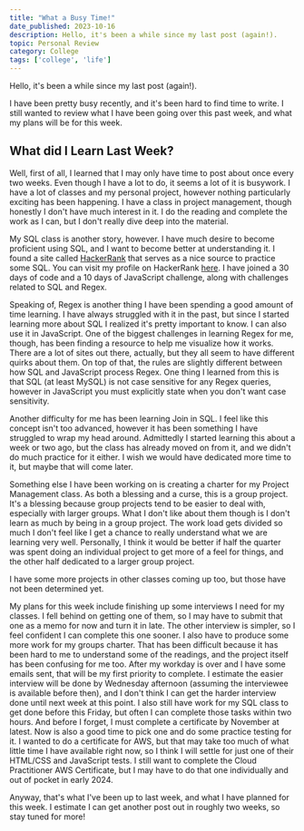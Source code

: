 ```yaml
---
title: "What a Busy Time!"
date_published: 2023-10-16
description: Hello, it's been a while since my last post (again!).
topic: Personal Review
category: College
tags: ['college', 'life']
---
```


Hello, it's been a while since my last post (again!).

I have been pretty busy recently, and it's been hard to find time to write. I still wanted to review what I have been going over this past week, and what my plans will be for this week.

## What did I Learn Last Week?

Well, first of all, I learned that I may only have time to post about once every two weeks. Even though I have a lot to do, it seems a lot of it is busywork. I have a lot of classes and my personal project, however nothing particularly exciting has been happening. I have a class in project management, though honestly I don't have much interest in it. I do the reading and complete the work as I can, but I don't really dive deep into the material.

My SQL class is another story, however. I have much desire to become proficient using SQL, and I want to become better at understanding it. I found a site called [HackerRank](https://www.hackerrank.com) that serves as a nice source to practice some SQL. You can visit my profile on HackerRank [here](https://www.hackerrank.com/gmnidev). I have joined a 30 days of code and a 10 days of JavaScript challenge, along with challenges related to SQL and Regex.

Speaking of, Regex is another thing I have been spending a good amount of time learning. I have always struggled with it in the past, but since I started learning more about SQL I realized it's pretty important to know. I can also use it in JavaScript. One of the biggest challenges in learning Regex for me, though, has been finding a resource to help me visualize how it works. There are a lot of sites out there, actually, but they all seem to have different quirks about them. On top of that, the rules are slightly different between how SQL and JavaScript process Regex. One thing I learned from this is that SQL (at least MySQL) is not case sensitive for any Regex queries, however in JavaScript you must explicitly state when you don't want case sensitivity.

Another difficulty for me has been learning Join in SQL. I feel like this concept isn't too advanced, however it has been something I have struggled to wrap my head around. Admittedly I started learning this about a week or two ago, but the class has already moved on from it, and we didn't do much practice for it either. I wish we would have dedicated more time to it, but maybe that will come later.

Something else I have been working on is creating a charter for my Project Management class. As both a blessing and a curse, this is a group project. It's a blessing because group projects tend to be easier to deal with, especially with larger groups. What I don't like about them though is I don't learn as much by being in a group project. The work load gets divided so much I don't feel like I get a chance to really understand what we are learning very well. Personally, I think it would be better if half the quarter was spent doing an individual project to get more of a feel for things, and the other half dedicated to a larger group project.

I have some more projects in other classes coming up too, but those have not been determined yet.

My plans for this week include finishing up some interviews I need for my classes. I fell behind on getting one of them, so I may have to submit that one as a memo for now and turn it in late. The other interview is simpler, so I feel confident I can complete this one sooner. I also have to produce some more work for my groups charter. That has been difficult because it has been hard to me to understand some of the readings, and the project itself has been confusing for me too. After my workday is over and I have some emails sent, that will be my first priority to complete. I estimate the easier interview will be done by Wednesday afternoon (assuming the interviewee is available before then), and I don't think I can get the harder interview done until next week at this point. I also still have work for my SQL class to get done before this Friday, but often I can complete those tasks within two hours. And before I forget, I must complete a certificate by November at latest. Now is also a good time to pick one and do some practice testing for it. I wanted to do a certificate for AWS, but that may take too much of what little time I have available right now, so I think I will settle for just one of their HTML/CSS and JavaScript tests. I still want to complete the Cloud Practitioner AWS Certificate, but I may have to do that one individually and out of pocket in early 2024.

Anyway, that's what I've been up to last week, and what I have planned for this week. I estimate I can get another post out in roughly two weeks, so stay tuned for more!